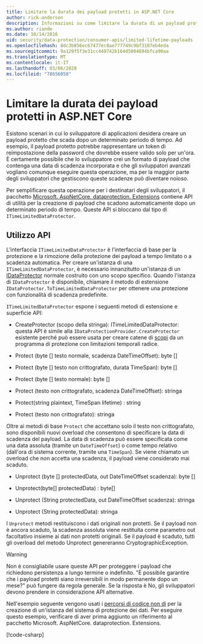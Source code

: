 ```yaml
---
title: Limitare la durata dei payload protetti in ASP.NET Core
author: rick-anderson
description: Informazioni su come limitare la durata di un payload protetto usando le API di protezione dei dati ASP.NET Core.
ms.author: riande
ms.date: 10/14/2016
uid: security/data-protection/consumer-apis/limited-lifetime-payloads
ms.openlocfilehash: 8dc3b856ec67477ec8ae777749c9bf3107eb4eda
ms.sourcegitcommit: 9a129f5f3e31cc449742b164d5004894bfca90aa
ms.translationtype: MT
ms.contentlocale: it-IT
ms.lasthandoff: 03/06/2020
ms.locfileid: "78656058"
---
```

# <a name="limit-the-lifetime-of-protected-payloads-in-aspnet-core"></a>Limitare la durata dei payload protetti in ASP.NET Core

Esistono scenari in cui lo sviluppatore di applicazioni desidera creare un payload protetto che scada dopo un determinato periodo di tempo. Ad esempio, il payload protetto potrebbe rappresentare un token di reimpostazione della password che dovrebbe essere valido solo per un'ora. È certamente possibile che lo sviluppatore crei un formato di payload che contenga una data di scadenza incorporata e che gli sviluppatori avanzati vogliano comunque eseguire questa operazione, ma per la maggior parte degli sviluppatori che gestiscono queste scadenze può diventare noioso.

Per semplificare questa operazione per i destinatari degli sviluppatori, il pacchetto [Microsoft. AspNetCore. dataprotection. Extensions](https://www.nuget.org/packages/Microsoft.AspNetCore.DataProtection.Extensions/) contiene API di utilità per la creazione di payload che scadono automaticamente dopo un determinato periodo di tempo. Queste API si bloccano dal tipo di `ITimeLimitedDataProtector`.

## <a name="api-usage"></a>Utilizzo API

L'interfaccia `ITimeLimitedDataProtector` è l'interfaccia di base per la protezione e la rimozione della protezione dei payload a tempo limitato o a scadenza automatica. Per creare un'istanza di una `ITimeLimitedDataProtector`, è necessario innanzitutto un'istanza di un [IDataProtector](xref:security/data-protection/consumer-apis/overview) normale costruito con uno scopo specifico. Quando l'istanza di `IDataProtector` è disponibile, chiamare il metodo di estensione `IDataProtector.ToTimeLimitedDataProtector` per ottenere una protezione con funzionalità di scadenza predefinite.

`ITimeLimitedDataProtector` espone i seguenti metodi di estensione e superficie API:

* CreateProtector (scopo della stringa): ITimeLimitedDataProtector: questa API è simile alla `IDataProtectionProvider.CreateProtector` esistente perché può essere usata per creare catene di [scopi](xref:security/data-protection/consumer-apis/purpose-strings) da un programma di protezione con limitazioni temporali radice.

* Protect (byte [] testo normale, scadenza DateTimeOffset): byte []

* Protect (byte [] testo non crittografato, durata TimeSpan): byte []

* Protect (byte [] testo normale): byte []

* Protect (testo non crittografato, scadenza DateTimeOffset): stringa

* Protect(string plaintext, TimeSpan lifetime) : string

* Protect (testo non crittografato): stringa

Oltre ai metodi di base `Protect` che accettano solo il testo non crittografato, sono disponibili nuovi overload che consentono di specificare la data di scadenza del payload. La data di scadenza può essere specificata come una data assoluta (tramite un `DateTimeOffset`) o come tempo relativo (dall'ora di sistema corrente, tramite una `TimeSpan`). Se viene chiamato un overload che non accetta una scadenza, il payload viene considerato mai scaduto.

* Unprotect (byte [] protectedData, out DateTimeOffset scadenza): byte []

* Unprotect(byte[] protectedData) : byte[]

* Unprotect (String protectedData, out DateTimeOffset scadenza): stringa

* Unprotect (String protectedData): stringa

I `Unprotect` metodi restituiscono i dati originali non protetti. Se il payload non è ancora scaduto, la scadenza assoluta viene restituita come parametro out facoltativo insieme ai dati non protetti originali. Se il payload è scaduto, tutti gli overload del metodo Unprotect genereranno CryptographicException.

>[!WARNING]
> Non è consigliabile usare queste API per proteggere i payload che richiedono persistenza a lungo termine o indefinito. "È possibile garantire che i payload protetti siano irreversibili in modo permanente dopo un mese?" può fungere da regola generale. Se la risposta è No, gli sviluppatori devono prendere in considerazione API alternative.

Nell'esempio seguente vengono usati i [percorsi di codice non di](xref:security/data-protection/configuration/non-di-scenarios) per la creazione di un'istanza del sistema di protezione dei dati. Per eseguire questo esempio, verificare di aver prima aggiunto un riferimento al pacchetto Microsoft. AspNetCore. dataprotection. Extensions.

[!code-csharp[](limited-lifetime-payloads/samples/limitedlifetimepayloads.cs)]
